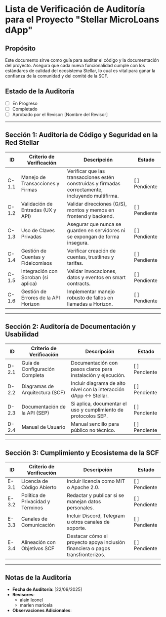 # Lista de Verificación de Auditoría para el Proyecto "Stellar MicroLoans dApp"

## Propósito
Este documento sirve como guía para auditar el código y la documentación del proyecto. Asegura que cada nueva funcionalidad cumple con los estándares de calidad del ecosistema Stellar, lo cual es vital para ganar la confianza de la comunidad y del comité de la SCF.

## Estado de la Auditoría
- [ ] En Progreso  
- [ ] Completado  
- [ ] Aprobado por el Revisor: [Nombre del Revisor]  

---

## Sección 1: Auditoría de Código y Seguridad en la Red Stellar

ID | Criterio de Verificación | Descripción | Estado
---|--------------------------|-------------|--------
C-1.1 | Manejo de Transacciones y Firmas | Verificar que las transacciones estén construidas y firmadas correctamente, incluyendo multifirma. | [ ] Pendiente
C-1.2 | Validación de Entradas (UX y API) | Validar direcciones (G/S), montos y memos en frontend y backend. | [ ] Pendiente
C-1.3 | Uso de Claves Privadas | Asegurar que nunca se guarden en servidores ni se expongan de forma insegura. | [ ] Pendiente
C-1.4 | Gestión de Cuentas y Fideicomisos | Verificar creación de cuentas, trustlines y tarifas. | [ ] Pendiente
C-1.5 | Integración con Soroban (si aplica) | Validar invocaciones, datos y eventos en smart contracts. | [ ] Pendiente
C-1.6 | Gestión de Errores de la API Horizon | Implementar manejo robusto de fallos en llamadas a Horizon. | [ ] Pendiente

---

## Sección 2: Auditoría de Documentación y Usabilidad

ID | Criterio de Verificación | Descripción | Estado
---|--------------------------|-------------|--------
D-2.1 | Guía de Configuración Completa | Documentación con pasos claros para instalación y ejecución. | [ ] Pendiente
D-2.2 | Diagramas de Arquitectura (SCF) | Incluir diagrama de alto nivel con la interacción dApp ↔ Stellar. | [ ] Pendiente
D-2.3 | Documentación de la API (SEP) | Si aplica, documentar el uso y cumplimiento de protocolos SEP. | [ ] Pendiente
D-2.4 | Manual de Usuario | Manual sencillo para público no técnico. | [ ] Pendiente

---

## Sección 3: Cumplimiento y Ecosistema de la SCF

ID | Criterio de Verificación | Descripción | Estado
---|--------------------------|-------------|--------
E-3.1 | Licencia de Código Abierto | Incluir licencia como MIT o Apache 2.0. | [ ] Pendiente
E-3.2 | Política de Privacidad y Términos | Redactar y publicar si se manejan datos personales. | [ ] Pendiente
E-3.3 | Canales de Comunicación | Incluir Discord, Telegram u otros canales de soporte. | [ ] Pendiente
E-3.4 | Alineación con Objetivos SCF | Destacar cómo el proyecto apoya inclusión financiera o pagos transfronterizos. | [ ] Pendiente

---

## Notas de la Auditoría

- **Fecha de Auditoría**: [22/09/2025]  
- **Revisores**:  
  - alain leonel  
  - marlen maricela  
- **Observaciones Adicionales**:  

